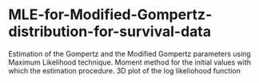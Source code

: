 # MLE-for-Modified-Gompertz-distribution-for-survival-data

Estimation of the Gompertz and the Modified Gompertz parameters using Maximum Likelihood technique. 
Moment method for the initial values with which the estimation procedure.
3D plot of the log likeliohood function

